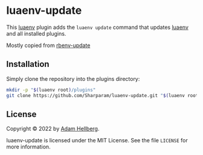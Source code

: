 # luaenv-update

This [luaenv][] plugin adds the `luaenv update` command that updates [luaenv][] and all installed plugins.

Mostly copied from [rbenv-update][]

## Installation

Simply clone the repository into the plugins directory:

```sh
mkdir -p "$(luaenv root)/plugins"
git clone https://github.com/Sharparam/luaenv-update.git "$(luaenv root)/plugins/luaenv-update"
```

## License

Copyright &copy; 2022 by [Adam Hellberg][sharparam].

luaenv-update is licensed under the MIT License.
See the file `LICENSE` for more information.

[sharparam]: https://github.com/Sharparam
[luaenv]: https://github.com/cehoffman/luaenv
[rbenv-update]: https://github.com/rkh/rbenv-update
